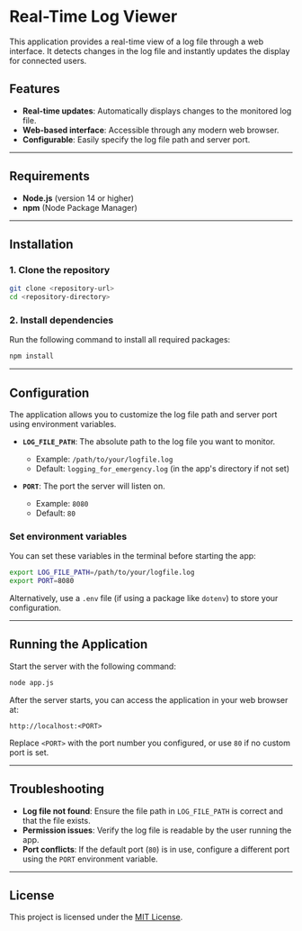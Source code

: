 # Real-Time Log Viewer

This application provides a real-time view of a log file through a web interface. It detects changes in the log file and instantly updates the display for connected users.

## Features
- **Real-time updates**: Automatically displays changes to the monitored log file.
- **Web-based interface**: Accessible through any modern web browser.
- **Configurable**: Easily specify the log file path and server port.

---

## Requirements
- **Node.js** (version 14 or higher)
- **npm** (Node Package Manager)

---

## Installation

### 1. Clone the repository
```bash
git clone <repository-url>
cd <repository-directory>
```

### 2. Install dependencies
Run the following command to install all required packages:
```bash
npm install
```

---

## Configuration

The application allows you to customize the log file path and server port using environment variables.

- **`LOG_FILE_PATH`**: The absolute path to the log file you want to monitor.
  - Example: `/path/to/your/logfile.log`
  - Default: `logging_for_emergency.log` (in the app's directory if not set)

- **`PORT`**: The port the server will listen on.
  - Example: `8080`
  - Default: `80`

### Set environment variables
You can set these variables in the terminal before starting the app:

```bash
export LOG_FILE_PATH=/path/to/your/logfile.log
export PORT=8080
```

Alternatively, use a `.env` file (if using a package like `dotenv`) to store your configuration.

---

## Running the Application

Start the server with the following command:

```bash
node app.js
```

After the server starts, you can access the application in your web browser at:

```
http://localhost:<PORT>
```

Replace `<PORT>` with the port number you configured, or use `80` if no custom port is set.

---

## Troubleshooting

- **Log file not found**: Ensure the file path in `LOG_FILE_PATH` is correct and that the file exists.
- **Permission issues**: Verify the log file is readable by the user running the app.
- **Port conflicts**: If the default port (`80`) is in use, configure a different port using the `PORT` environment variable.

---

## License
This project is licensed under the [MIT License](LICENSE).
